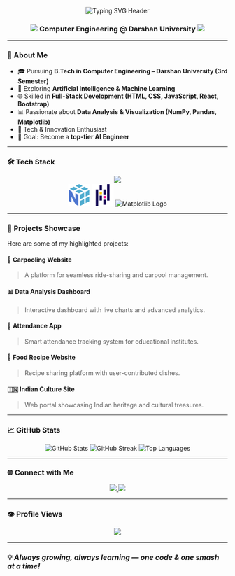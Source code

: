 <!-- 🌟 Neon Animated Banner -->
<!-- 🌟 Animated Header with Icons -->
<p align="center">
  <img src="https://readme-typing-svg.herokuapp.com?font=Fira+Code&size=32&duration=3500&pause=1000&color=00F7FF&center=true&vCenter=true&width=800&lines=👋+Hey+there!+I'm+Jeel+Dobariya;🚀+3rd+Semester+CE+Student;💻+Full-Stack+%26+AI%2FML+Enthusiast;⚡+Passionate+about+Innovation" alt="Typing SVG Header" />
</p>

<h3 align="center">
  <img src="https://img.icons8.com/fluency/48/000000/student-center.png" height="30" />
  Computer Engineering @ Darshan University
  <img src="https://img.icons8.com/fluency/48/000000/artificial-intelligence.png" height="30" />
</h3>

---

### 🚀 About Me
- 🎓 Pursuing **B.Tech in Computer Engineering – Darshan University (3rd Semester)**
- 🤖 Exploring **Artificial Intelligence & Machine Learning**
- 🌐 Skilled in **Full-Stack Development (HTML, CSS, JavaScript, React, Bootstrap)**
- 📊 Passionate about **Data Analysis & Visualization (NumPy, Pandas, Matplotlib)**
- 🏸 Tech & Innovation Enthusiast
- 🎯 Goal: Become a **top-tier AI Engineer**

---

### 🛠 Tech Stack
<p align="center">
  <img src="https://skillicons.dev/icons?i=c,java,python,html,css,bootstrap,js,react,git" /><br/>
  <img src="https://raw.githubusercontent.com/devicons/devicon/master/icons/numpy/numpy-original.svg" width="50" height="50"/>
  <img src="https://raw.githubusercontent.com/devicons/devicon/master/icons/pandas/pandas-original.svg" width="50" height="50"/>
  <img src="https://upload.wikimedia.org/wikipedia/commons/8/84/Matplotlib_icon.svg" alt="Matplotlib Logo" width="50" height="50"/>

</p>

---

### 📌 Projects Showcase
Here are some of my highlighted projects:

#### 🚗 **Carpooling Website**
> A platform for seamless ride-sharing and carpool management.

#### 📊 **Data Analysis Dashboard**
> Interactive dashboard with live charts and advanced analytics.

#### 📝 **Attendance App**
> Smart attendance tracking system for educational institutes.

#### 🍴 **Food Recipe Website**
> Recipe sharing platform with user-contributed dishes.

#### 🇮🇳 **Indian Culture Site**
> Web portal showcasing Indian heritage and cultural treasures.

---

### 📈 GitHub Stats
<p align="center">
  <img src="https://github-readme-stats.vercel.app/api?username=Jeeldobariya31&show_icons=true&theme=tokyonight" alt="GitHub Stats" />
  <img src="https://github-readme-streak-stats.herokuapp.com/?user=Jeeldobariya31&theme=tokyonight" alt="GitHub Streak" />
  <img src="https://github-readme-stats.vercel.app/api/top-langs/?username=Jeeldobariya31&layout=compact&theme=tokyonight" alt="Top Languages" />
</p>

---

### 🌐 Connect with Me
<p align="center">
  <a href="mailto:jeeldobariya33@gmail.com">
    <img src="https://img.shields.io/badge/Gmail-D14836?style=for-the-badge&logo=gmail&logoColor=white" />
  </a>
  <a href="https://www.linkedin.com/in/jeel-dobariya" target="_blank">
    <img src="https://img.shields.io/badge/LinkedIn-%230077B5.svg?&style=for-the-badge&logo=linkedin&logoColor=white" />
  </a>
</p>

---

### 👁️ Profile Views
<p align="center">
  <img src="https://komarev.com/ghpvc/?username=Jeeldobariya31&label=Profile%20Views&color=00F7FF&style=for-the-badge&labelColor=000000" />
</p>

---

### 💡 *Always growing, always learning — one code & one smash at a time!*
